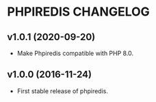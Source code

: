 PHPIREDIS CHANGELOG
================================================================================

v1.0.1 (2020-09-20)
--------------------------------------------------------------------------------

* Make Phpiredis compatible with PHP 8.0.

v1.0.0 (2016-11-24)
--------------------------------------------------------------------------------

* First stable release of phpiredis.
